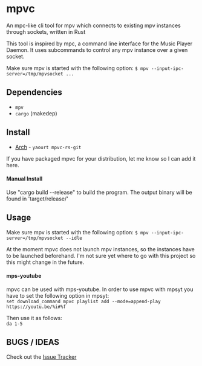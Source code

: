 # mpvc

An mpc-like cli tool for mpv which connects to existing mpv instances through sockets, written in Rust

This tool is inspired by mpc, a command line interface for the Music Player Daemon.
It uses subcommands to control any mpv instance over a given socket.

Make sure mpv is started with the following option:
`
$ mpv --input-ipc-server=/tmp/mpvsocket ...
`

## Dependencies

- `mpv`
- `cargo` (makedep)

## Install

- [Arch](https://aur.archlinux.org/packages/mpvc-rs) - `yaourt mpvc-rs-git`

If you have packaged mpvc for your distribution, let me know so I can add it here.

#### Manual Install

Use "cargo build --release" to build the program.
The output binary will be found in 'target/release/'

## Usage

Make sure mpv is started with the following option:
`
$ mpv --input-ipc-server=/tmp/mpvsocket --idle
`

At the moment mpvc does not launch mpv instances, so the instances have to be launched beforehand.
I'm not sure yet where to go with this project so this might change in the future.

#### mps-youtube

mpvc can be used with mps-youtube. In order to use mpvc with mpsyt you have to set the following option in mpsyt:\
`set download_command mpvc playlist add --mode=append-play https://youtu.be/%i#%f`

Then use it as follows:\
`da 1-5`
## BUGS / IDEAS

Check out the [Issue Tracker](https://gitlab.com/freijon/mpvc-rs/issues)
